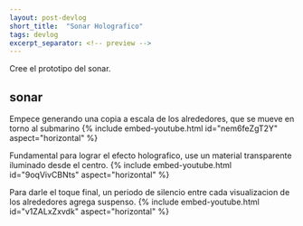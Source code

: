 ```yaml
---
layout: post-devlog
short_title:  "Sonar Holografico"
tags: devlog
excerpt_separator: <!-- preview -->
---
```


Cree el prototipo del sonar.
<!-- preview -->

## sonar
Empece generando una copia a escala de los alrededores, que se mueve en torno al submarino
{% include embed-youtube.html id="nem6feZgT2Y" aspect="horizontal" %}

Fundamental para lograr el efecto holografico, use un material transparente iluminado desde el centro.
{% include embed-youtube.html id="9oqVivCBNts" aspect="horizontal" %}

Para darle el toque final, un periodo de silencio entre cada visualizacion de los alrededores agrega suspenso.
{% include embed-youtube.html id="v1ZALxZxvdk" aspect="horizontal" %}